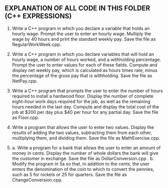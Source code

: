 ## EXPLANATION OF ALL CODE IN THIS FOLDER (C++ EXPRESSIONS)

1. Write a C++ program in which you declare a variable that holds an hourly wage. Prompt the user to enter an hourly wage. Multiply the wage by 40 hours and print the standard weekly pay. Save the file as RegularWorkWeek.cpp.

2. Write a C++ program in which you declare variables that will hold an hourly wage, a number of hours worked, and a withholding percentage. Prompt the user to enter values for each of these fields. Compute and display net weekly pay, which is calculated as hours times rate, minus the percentage of the gross pay that is withholding. Save the file as NetPay.cpp.

3. Write a C++ program that prompts the user to enter the number of hours required to install a hardwood floor. Display the number of complete eight-hour work days required for the job, as well as the remaining hours needed in the last day. Compute and display the total cost of the job at $200 per day plus $40 per hour for any partial day. Save the file as Floor.cpp.

4. Write a program that allows the user to enter two values. Display the results of adding the two values, subtracting them from each other, multiplying them, and dividing them. Save the file as MathExercise.cpp.

5.  a. Write a program for a bank that allows the user to enter an amount of      money in cents. Display the number of whole dollars the bank will give the customer in exchange. Save the file as DollarConversion.cpp .
    b. Modify the program in 5a so that, in addition to the cents, the user enters the denomination of the coin to which to convert the pennies, such as 5 for nickels or 25 for quarters. Save the file as ChangeConversion.cpp.
